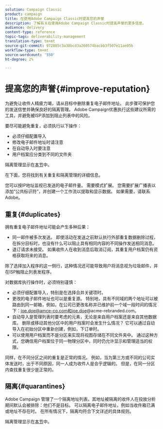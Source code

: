 ```yaml
---
solution: Campaign Classic
product: campaign
title: 在使用Adobe Campaign Classic时提高您的声誉
description: 了解有关在使用Adobe Campaign Classic时提高声誉的更多信息。
audience: delivery
content-type: reference
topic-tags: deliverability-management
translation-type: tm+mt
source-git-commit: 972885c3a38bcd3a260574bacbb3f507e11ae05b
workflow-type: tm+mt
source-wordcount: '550'
ht-degree: 2%

---
```



# 提高您的声誉{#improve-reputation}

为避免让收件人精疲力竭，请从目标中删除重复电子邮件地址。 此步骤可保护您的发送信誉并确保良好的隔离管理。 Adobe Campaign优惠执行这些建议所需的工具，并避免被ISP添加到阻止列表中的风险。

要尽可能避免重复，必须执行以下操作：

* 必须仔细配置导入
* 修改电子邮件地址时请注意
* 在自动导入时要注意
* 用户档案应分类到不同的文件夹

隔离管理显示在[本节](../../delivery/using/understanding-quarantine-management.md)中。

在下面，您将找到有关重复和隔离管理的详细信息。

您可以按IP地址监视已发送的电子邮件量。 需要模式扩展。 您需要扩展广播表以添加“公共标识符”，并创建一个工作流以提取和显示数据。 如果需要，请联系Adobe。

## 重复{#duplicates}

拥有重复电子邮件地址可能会产生多种后果：

* 同一邮件被多次发送。 即使活动在发送之前默认执行外部重复数据删除过程，在拆分目标时，也没有什么可以阻止具有相同内容的不同操作发送相同消息。
* 退订请求未接受。 如果收件人在收到消息后取消订阅，其重复用户档案仍有资格获取将来的消息。

除了选择加入程序的这一侧行，这种情况还可能导致用户将消息视为垃圾邮件，并在ISP触阻止列表发程序。

对数据库执行操作时，必须特别谨慎：

* 必须仔细配置导入，特别是在选择合并关键项时。
* 更改的电子邮件地址也可以是重复源。 特别地，具有不同域的两个地址可以被路由到同一邮箱，例如，在公司已更改名称并已维护前一个域一段时间的情况下：joe.doe@amce-co.com和joe.doe@acme-rebranded.com。
* 自动导入是管理列表时要考虑的元素，无论是来自用户档案还是来自其他数据库。 删除或移动其他分区中的用户档案时会发生什么情况？ 它可以通过自动导入在初始分区中重新创建，例如，下订单时。
* 可以使用用户档案而不是分区来实现将视图存储在不同文件夹中。 通过这种方式，您确信用户档案位于同一物理分区中，同时仍允许显示和管理适当的权限。

同样，在不同分区之间的重复是正常的情况。 例如，当为第三方或不同的公司实体发送时，出于不同原因，同一人成为收件人是合乎逻辑的。 但是，在同一分区内查找重复很少是正常的。

## 隔离{#quarantines}

Adobe Campaign 管理了一个隔离地址列表。其地址被隔离的收件人在投放分析期间默认会被排除：他们不是目标。 可以隔离电子邮件地址，例如当收件箱已满或地址不存在时。 在所有情况下，隔离均符合下文详述的具体规则。

隔离管理显示在[本节](../../delivery/using/understanding-quarantine-management.md)中。